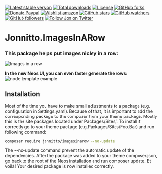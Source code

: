 [![Latest stable version]][packagist] [![Total downloads]][packagist] [![License]][packagist] [![GitHub forks]][fork] [![Donate Paypal]][paypal] [![Wishlist amazon]][amazon] [![GitHub stars]][stargazers] [![GitHub watchers]][subscription] [![GitHub followers]][followers] [![Follow Jon on Twitter]][twitter]

# Jonnitto.ImagesInARow

### This package helps put images nicley in a row:

![Images in a row]

**In the new Neos UI, you can even faster generate the rows:**
![node template example]

## Installation

Most of the time you have to make small adjustments to a package (e.g. configuration in Settings.yaml). Because of that, it is important to add the corresponding package to the composer from your theme package. Mostly this is the site packages located under Packages/Sites/. To install it correctly go to your theme package (e.g.Packages/Sites/Foo.Bar) and run following command:

```bash
composer require jonnitto/imagesinarow --no-update
```

The --no-update command prevent the automatic update of the dependencies. After the package was added to your theme composer.json, go back to the root of the Neos installation and run composer update. Et voilà! Your desired package is now installed correctly.

[packagist]: https://packagist.org/packages/jonnitto/imagesinarow
[latest stable version]: https://poser.pugx.org/jonnitto/imagesinarow/v/stable
[total downloads]: https://poser.pugx.org/jonnitto/imagesinarow/downloads
[license]: https://poser.pugx.org/jonnitto/imagesinarow/license
[github forks]: https://img.shields.io/github/forks/jonnitto/Jonnitto.ImagesInARow.svg?style=social&label=Fork
[donate paypal]: https://img.shields.io/badge/Donate-PayPal-yellow.svg
[wishlist amazon]: https://img.shields.io/badge/Wishlist-Amazon-yellow.svg
[amazon]: https://www.amazon.de/hz/wishlist/ls/2WPGORAVYF39B?&sort=default
[paypal]: https://www.paypal.me/Jonnitto/20eur
[github stars]: https://img.shields.io/github/stars/jonnitto/Jonnitto.ImagesInARow.svg?style=social&label=Stars
[github watchers]: https://img.shields.io/github/watchers/jonnitto/Jonnitto.ImagesInARow.svg?style=social&label=Watch
[github followers]: https://img.shields.io/github/followers/jonnitto.svg?style=social&label=Follow
[follow jon on twitter]: https://img.shields.io/twitter/follow/jonnitto.svg?style=social&label=Follow
[twitter]: https://twitter.com/jonnitto
[fork]: https://github.com/jonnitto/Jonnitto.ImagesInARow/fork
[stargazers]: https://github.com/jonnitto/Jonnitto.ImagesInARow/stargazers
[subscription]: https://github.com/jonnitto/Jonnitto.ImagesInARow/subscription
[followers]: https://github.com/jonnitto/followers
[license]: LICENSE
[images in a row]: https://user-images.githubusercontent.com/4510166/33304401-e0986e48-d408-11e7-86c4-02bcd24d74cd.jpg
[node template example]: https://user-images.githubusercontent.com/4510166/34143857-2a05c18e-e48f-11e7-9379-e9b5f0950369.gif
